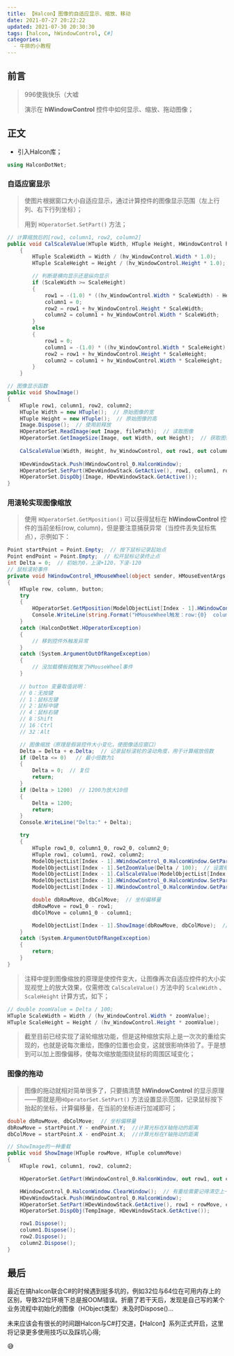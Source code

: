 ```yaml
---
title: 【Halcon】图像的自适应显示、缩放、移动
date: 2021-07-27 20:22:22
updated: 2021-07-30 20:30:30
tags: [halcon, hWindowControl, C#]
categories: 
  - 牛排的小教程
---
```


## 前言

> 996使我快乐（大嘘
>
> 演示在 **hWindowControl** 控件中如何显示、缩放、拖动图像；

<!-- more -->

## 正文

- 引入Halcon库；

```csharp
using HalconDotNet;
```

### 自适应窗显示

> 使图片根据窗口大小自适应显示，通过计算控件的图像显示范围（左上行列、右下行列坐标）；
>
> 用到 `HOperatorSet.SetPart()` 方法；

```csharp
// 计算缩放后的[row1, column1, row2, column2]
public void CalScaleValue(HTuple Width, HTuple Height, HWindowControl hv_WindowControl, out HTuple row1, out HTuple column1, out HTuple row2, out HTuple column2)
    {
        HTuple ScaleWidth = Width / (hv_WindowControl.Width * 1.0);
        HTuple ScaleHeight = Height / (hv_WindowControl.Height * 1.0);

        // 判断是横向显示还是纵向显示
        if (ScaleWidth >= ScaleHeight)
        {
            row1 = -(1.0) * ((hv_WindowControl.Width * ScaleWidth) - Height) / 2;
            column1 = 0;
            row2 = row1 + hv_WindowControl.Height * ScaleWidth;
            column2 = column1 + hv_WindowControl.Width * ScaleWidth;
        }
        else
        {
            row1 = 0;
            column1 = -(1.0) * ((hv_WindowControl.Width * ScaleHeight) - Width) / 2;
            row2 = row1 + hv_WindowControl.Height * ScaleHeight;
            column2 = column1 + hv_WindowControl.Width * ScaleHeight;
        }
    }

// 图像显示函数
public void ShowImage()
{
    HTuple row1, column1, row2, column2;
    HTuple Width = new HTuple();  // 原始图像的宽
    HTuple Height = new HTuple();  // 原始图像的高
    Image.Dispose();  // 使用前释放
    HOperatorSet.ReadImage(out Image, filePath);  // 读取图像
    HOperatorSet.GetImageSize(Image, out Width, out Height);  // 获取图像宽高
    
    CalScaleValue(Width, Height, hv_WindowControl, out row1, out column1, out row2, out column2);  // 计算缩放比
    
    HDevWindowStack.Push(HWindowControl_0.HalconWindow);
    HOperatorSet.SetPart(HDevWindowStack.GetActive(), row1, column1, row2, column2);
    HOperatorSet.DispObj(Image, HDevWindowStack.GetActive());
}
```

### 用滚轮实现图像缩放

> 使用 `HOperatorSet.GetMposition()` 可以获得鼠标在 **hWindowControl** 控件的当前坐标(row, column)，但是要注意捕获异常（当控件丢失鼠标焦点），示例如下：

```csharp
Point startPoint = Point.Empty;  // 按下鼠标记录起始点
Point endPoint = Point.Empty;  // 松开鼠标记录终止点
int Delta = 0;  // 初始为0，上滚+120，下滚-120
// 鼠标滚轮事件
private void hWindowControl_HMouseWheel(object sender, HMouseEventArgs e)
{
    HTuple row, column, button;
    try
    {
        HOperatorSet.GetMposition(ModelObjectList[Index - 1].HWindowControl_0.HalconWindow, out row, out column, out button);
        Console.WriteLine(string.Format("HMouseWheel触发：row:{0}  column:{1}  button:{2}", row, column, button));
    }
    catch (HalconDotNet.HOperatorException)
    {
        // 移到控件外触发异常
    }
    catch (System.ArgumentOutOfRangeException)
    {
        // 没加载模板就触发了HMouseWheel事件
    }
    
    // button 变量取值说明：
    // 0：无按键
    // 1：鼠标左键
    // 2：鼠标中键
    // 4：鼠标右键
    // 8：Shift
    // 16：Ctrl
    // 32：Alt

    // 图像缩放（原理是假装控件大小变化，使图像适应窗口）
    Delta = Delta + e.Delta;  // 记录鼠标滚轮的滚动角度，用于计算缩放倍数
    if (Delta <= 0)   // 最小倍数为1
    {
        Delta = 0;  // 复位
        return;
    }
    if (Delta > 1200)  // 1200为放大10倍
    {
        Delta = 1200;
        return;
    }
    Console.WriteLine("Delta:" + Delta);

    try
    {
        HTuple row1_0, column1_0, row2_0, column2_0;
        HTuple row1, column1, row2, column2;
        ModelObjectList[Index - 1].HWindowControl_0.HalconWindow.GetPart(out row1_0, out column1_0, out row2_0, out column2_0);  // 获取当前控件中的图像显示区域（旧）
        ModelObjectList[Index - 1].SetZoomValue(Delta / 100);  // 设置缩放比
        ModelObjectList[Index - 1].CalScaleValue(ModelObjectList[Index - 1].tikaModel.Width, ModelObjectList[Index - 1].tikaModel.Height, ModelObjectList[Index - 1].HWindowControl_0, out row1, out column1, out row2, out column2);  // 计算缩放后的显示区域
        ModelObjectList[Index - 1].HWindowControl_0.HalconWindow.SetPart(row1, column1, row2, column2);
        ModelObjectList[Index - 1].HWindowControl_0.HalconWindow.GetPart(out row1, out column1, out row2, out column2);  // 获取当前控件中的图像显示区域（新）

        double dbRowMove, dbColMove;  // 坐标偏移量
        dbRowMove = row1_0 - row1;
        dbColMove = column1_0 - column1;

        ModelObjectList[Index - 1].ShowImage(dbRowMove, dbColMove);  // ShowImage方法重载
    }
    catch (System.ArgumentOutOfRangeException)
    {
        return;
    }
}
```

> 注释中提到图像缩放的原理是使控件变大，让图像再次自适应控件的大小实现视觉上的放大效果，仅需修改 `CalScaleValue()` 方法中的 `ScaleWidth` 、`ScaleHeight` 计算方式，如下；

```csharp
// double zoomValue = Delta / 100;
HTuple ScaleWidth = Width / (hv_WindowControl.Width * zoomValue);
HTuple ScaleHeight = Height / (hv_WindowControl.Height * zoomValue);
```

> 截至目前已经实现了滚轮缩放功能，但是这种缩放实际上是一次次的重绘实现的，也就是说每次重绘，图像的位置也会变，这就很影响体验了。于是想到可以加上图像偏移，使每次缩放能围绕鼠标的周围区域变化；

### 图像的拖动

> 图像的拖动就相对简单很多了，只要搞清楚 **hWindowControl** 的显示原理——那就是用`HOperatorSet.SetPart()` 方法设置显示范围，记录鼠标按下抬起的坐标，计算偏移量，在当前的坐标进行加减即可；

```csharp
double dbRowMove, dbColMove;  // 坐标偏移量
dbRowMove = startPoint.Y - endPoint.Y;  //计算光标在X轴拖动的距离
dbColMove = startPoint.X - endPoint.X;  //计算光标在Y轴拖动的距离

// ShowImage的一种重载
public void ShowImage(HTuple rowMove, HTuple columnMove)
{
    HTuple row1, column1, row2, column2;

    HOperatorSet.GetPart(HWindowControl_0.HalconWindow, out row1, out column1, out row2, out column2);  //根据HWindow控件在当前状态下显示图像的位置

    HWindowControl_0.HalconWindow.ClearWindow();  // 有重绘需要记得清空上一个窗口的图像
    HDevWindowStack.Push(HWindowControl_0.HalconWindow);
    HOperatorSet.SetPart(HDevWindowStack.GetActive(), row1 + rowMove, column1 + columnMove, row2 + rowMove, column2 + columnMove);  // 计算拖动距离调整HWindows控件显示图像的位置
    HOperatorSet.DispObj(TempImage, HDevWindowStack.GetActive());

    row1.Dispose();
    column1.Dispose();
    row2.Dispose();
    column2.Dispose();
}
```

## 最后

最近在搞halcon联合C#的时候遇到挺多坑的，例如32位与64位在可用内存上的区别，导致32位环境下总是报OOM错误。折磨了若干天后，发现是自己写的某个业务流程中初始化的图像（HObject类型）未及时Dispose()...

未来应该会有很长的时间跟Halcon与C#打交道，【Halcon】系列正式开启，这里将记录更多使用技巧以及踩坑心得;

😅